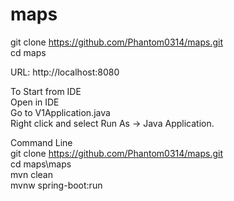 # maps
git clone https://github.com/Phantom0314/maps.git <br/>
cd maps

URL: http://localhost:8080

To Start from IDE<br/>
Open in IDE<br/>
Go to V1Application.java <br/>
Right click and select Run As -> Java Application. 

Command Line <br/>
git clone https://github.com/Phantom0314/maps.git <br/>
cd maps\maps <br/>
mvn clean <br/>
mvnw spring-boot:run

